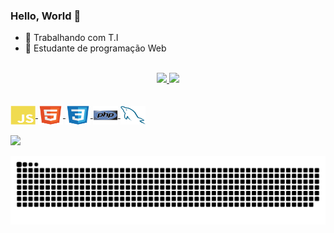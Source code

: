 ### Hello, World 👋

- 🔭 Trabalhando com T.I
- 🌱 Estudante de programação Web

<br>

<div align="center">
  <a href="https://github.com/n0xONwithPy">
  <img height="180em" src="https://github-readme-stats.vercel.app/api?username=n0xONwithPy&show_icons=true&theme=dark&include_all_commits=true&count_private=true"/>
  <img height="180em" src="https://github-readme-stats.vercel.app/api/top-langs/?username=n0xONwithPy&layout=compact&langs_count=7&theme=dark"/>
</div>

<br>

<div style="display: inline_block"><br>
  <img align="center" alt="n0x-Js" height="30" width="40" src="https://raw.githubusercontent.com/devicons/devicon/master/icons/javascript/javascript-plain.svg">
  <img align="center" alt="n0x-HTML" height="30" width="40" src="https://raw.githubusercontent.com/devicons/devicon/master/icons/html5/html5-original.svg">
  <img align="center" alt="n0x-CSS" height="30" width="40" src="https://raw.githubusercontent.com/devicons/devicon/master/icons/css3/css3-original.svg">
  <img align="center" alt="n0x-Php" height="30" width="40" src="https://raw.githubusercontent.com/devicons/devicon/master/icons/php/php-original.svg">
   <img align="center" alt="n0x-SQL" height="30" width="40" src="https://raw.githubusercontent.com/devicons/devicon/master/icons/mysql/mysql-original.svg">
  
</div>
</div>

<br>
    
<div>
 <a href="https://discord.gg/KbX5y3dG" target="_blank"><img src="https://img.shields.io/badge/Discord-7289DA?style=for-the-badge&logo=discord&logoColor=white" target="_blank"></a> 
 
 <br>
 
 ![](https://github.com/Platane/snk/raw/output/github-contribution-grid-snake.svg)
  
</div>
